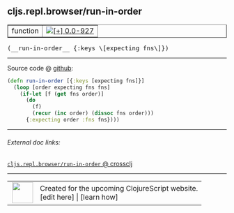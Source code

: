 ## cljs.repl.browser/run-in-order



 <table border="1">
<tr>
<td>function</td>
<td><a href="https://github.com/cljsinfo/cljs-api-docs/tree/0.0-927"><img valign="middle" alt="[+] 0.0-927" title="Added in 0.0-927" src="https://img.shields.io/badge/+-0.0--927-lightgrey.svg"></a> </td>
</tr>
</table>


 <samp>
(__run-in-order__ {:keys \[expecting fns\]})<br>
</samp>

---







Source code @ [github](https://github.com/clojure/clojurescript/blob/r3255/src/main/clojure/cljs/repl/browser.clj#L134-L140):

```clj
(defn run-in-order [{:keys [expecting fns]}]
  (loop [order expecting fns fns]
    (if-let [f (get fns order)]
      (do
        (f)
        (recur (inc order) (dissoc fns order)))
      {:expecting order :fns fns})))
```

<!--
Repo - tag - source tree - lines:

 <pre>
clojurescript @ r3255
└── src
    └── main
        └── clojure
            └── cljs
                └── repl
                    └── <ins>[browser.clj:134-140](https://github.com/clojure/clojurescript/blob/r3255/src/main/clojure/cljs/repl/browser.clj#L134-L140)</ins>
</pre>

-->

---



###### External doc links:

[`cljs.repl.browser/run-in-order` @ crossclj](http://crossclj.info/fun/cljs.repl.browser/run-in-order.html)<br>

---

 <table>
<tr><td>
<img valign="middle" align="right" width="48px" src="http://i.imgur.com/Hi20huC.png">
</td><td>
Created for the upcoming ClojureScript website.<br>
[edit here] | [learn how]
</td></tr></table>

[edit here]:https://github.com/cljsinfo/cljs-api-docs/blob/master/cljsdoc/cljs.repl.browser_run-in-order.cljsdoc
[learn how]:https://github.com/cljsinfo/cljs-api-docs/wiki/cljsdoc-files

<!--

This information was too distracting to show to readers, but I'll leave it
commented here since it is helpful to:

- pretty-print the data used to generate this document
- and show how to retrieve that data



The API data for this symbol:

```clj
{:ns "cljs.repl.browser",
 :name "run-in-order",
 :type "function",
 :signature ["[{:keys [expecting fns]}]"],
 :source {:code "(defn run-in-order [{:keys [expecting fns]}]\n  (loop [order expecting fns fns]\n    (if-let [f (get fns order)]\n      (do\n        (f)\n        (recur (inc order) (dissoc fns order)))\n      {:expecting order :fns fns})))",
          :title "Source code",
          :repo "clojurescript",
          :tag "r3255",
          :filename "src/main/clojure/cljs/repl/browser.clj",
          :lines [134 140]},
 :full-name "cljs.repl.browser/run-in-order",
 :full-name-encode "cljs.repl.browser_run-in-order",
 :history [["+" "0.0-927"]]}

```

Retrieve the API data for this symbol:

```clj
;; from Clojure REPL
(require '[clojure.edn :as edn])
(-> (slurp "https://raw.githubusercontent.com/cljsinfo/cljs-api-docs/catalog/cljs-api.edn")
    (edn/read-string)
    (get-in [:symbols "cljs.repl.browser/run-in-order"]))
```

-->
